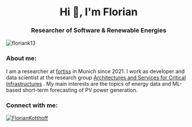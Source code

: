 <h1 align="center">Hi 👋, I'm Florian</h1>
<h3 align="center">Researcher of Software & Renewable Energies</h3>

<p align="left"> <img src="https://komarev.com/ghpvc/?username=floriank13&label=Profile%20views&color=0e75b6&style=flat" alt="floriank13" /> </p>

<h3 align="left">About me:</h3>
<p align="left">
I am a researcher at <a href="https://www.fortiss.org/" target="_blank" rel="noreferrer">fortiss</a> in Munich since 2021.
I work as developer and data scientist at the research group <a href="https://www.fortiss.org/en/research/fields-of-research/detail/architectures-and-services-for-critical-infrastructures" target="_blank" rel="noreferrer">Architectures and Services for Critical Infrastructures</a> . 
My main interests are the topics of energy data and ML-based short-term forecasting of PV power generation.
</p>

<h3 align="left">Connect with me:</h3>

<p align="left"> <a href="https://mastodon.energy/@floko" target="blank"><img src="https://img.shields.io/mastodon/follow/109829890350896281?domain=https%3A%2F%2Fmastodon.energy" alt="FlorianKotthoff" /></a> </p>
<p align="left">

<a rel="me" href="https://mastodon.energy/@floko"> </a>
